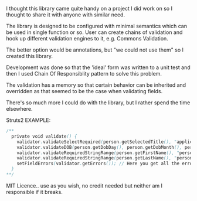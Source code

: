 I thought this library came quite handy on a project I did work on so I thought to share it with anyone with similar need.

The library is designed to be configured with minimal semantics which can be used in single function or so. User can create chains of validation and
hook up different validation engines to it, e.g. Commons Validation.

The better option would be annotations, but "we could not use them" so I created this library.

Development was done so that the 'ideal' form was written to a unit test and then I used Chain Of Responsiblity pattern to solve this problem.

The validation has a memory so that certain behavior can be inherited and overridden as that seemed to be the case when validating fields.

There's so much more I could do with the library, but I rather spend the time elsewhere.

Struts2 EXAMPLE: 
```java
/**
  private void validate() {
  	validator.validateSelectRequired(person.getSelectedTitle(), "application.person.selectedTitle");
  	validator.validateDOB(person.getDobDay(), person.getDobMonth(), person.getDobYear(), 17, 64);
  	validator.validateRequiredStringRange(person.getFirstName(), "person.firstName", 1, 100);
  	validator.validateRequiredStringRange(person.getLastName(), "person.lastName", 1, 100);
  	setFieldErrors(validator.getErrors()); // Here you get all the errors 
  }
**/
```

MIT Licence.. use as you wish, no credit needed but neither am I responsible if it breaks.
